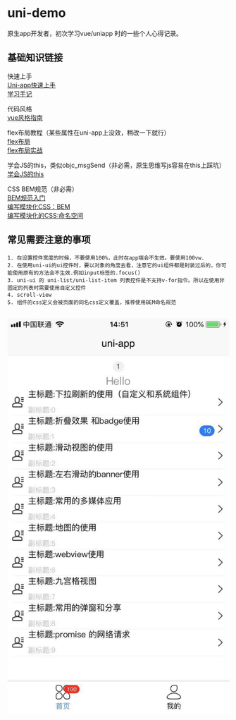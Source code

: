 # uni-demo
 原生app开发者，初次学习vue/uniapp 时的一些个人心得记录。
 
 
## 基础知识链接
    
快速上手  
[Uni-app快速上手](https://uniapp.dcloud.io/quickstart)  
[学习手记](https://segmentfault.com/a/1190000017020710)
	
代码风格  
[vue风格指南](https://cn.vuejs.org/v2/style-guide/index.html)  

flex布局教程（某些属性在uni-app上没效，稍改一下就行）  
[flex布局](http://www.ruanyifeng.com/blog/2015/07/flex-grammar.html)  
[flex布局实战](http://www.ruanyifeng.com/blog/2015/07/flex-examples.html)
    
学会JS的this，类似objc_msgSend（非必需，原生思维写js容易在this上踩坑）  
[学会JS的this](http://www.imooc.com/article/1758)

CSS BEM规范（非必需）  
[BEM规范入门](https://www.jianshu.com/p/5e018c7f0bc6)  
[编写模块化CSS：BEM](https://www.w3cplus.com/css/css-architecture-1.html)  
[编写模块化的CSS:命名空间](https://www.w3cplus.com/css/css-architecture-2.html)  

	
## 常见需要注意的事项
	1. 在设置控件宽度的时候，不要使用100%，此时在app端会不生效。要使用100vw.
	2. 在使用uni-ui的ui控件时，要以对象的角度去看，注意它的ui组件都是封装过后的，你可能使用原有的方法会不生效.例如input标签的.focus()
	3. uni-ui 的 uni-list/uni-list-item 列表控件是不支持v-for指令。所以在使用非固定的列表时需要使用自定义控件
	4. scroll-view
	5. 组件的css定义会被页面的同名css定义覆盖，推荐使用BEM命名规范

## ![](/static/1.jpeg)